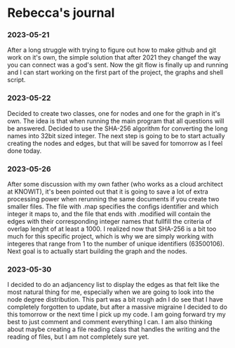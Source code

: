 # Rebecca's journal

### 2023-05-21
After a long struggle with trying to figure out how to make github and git work on it's own, the simple solution that after 2021 they changef the way you can connect was a god's sent. Now the git flow is finally up and running and I can start working on the first part of the project, the graphs and shell script.

### 2023-05-22
Decided to create two classes, one for nodes and one for the graph in it's own. The idea is that when running the main program that all questions will be answered. Decided to use the SHA-256 algorithm for converting the long names into 32bit sized integer. The next step is going to be to start actually creating the nodes and edges, but that will be saved for tomorrow as I feel done today.

### 2023-05-26
After some discussion with my own father (who works as a cloud architect at KNOWIT), it's been pointed out that it is going to save a lot of extra processing power when rerunning the same documents if you create two smaller files. The file with .map specifies the configs identifier and which integer it maps to, and the file that ends with .modified will contain the edges with their corresponding integer names that fullfill the criteria of overlap lenght of at least a 1000. I realized now that SHA-256 is a bit too much for this specific project, which is why we are simply working with integeres that range from 1 to the number of unique identifiers (63500106). Next goal is to actually start building the graph and the nodes. 

### 2023-05-30
I decided to do an adjancency list to display the edges as that felt like the most natural thing for me, especially when we are going to look into the node degree distribution. This part was a bit rough adn I do see that I have completely forgotten to update, but after a massive migraine I decided to do this tomorrow or the next time I pick up my code. I am going forward try my best to just comment and comment everything I can. I am also thinking about maybe creating a file reading class that handles the writing and the reading of files, but I am not completely sure yet.
